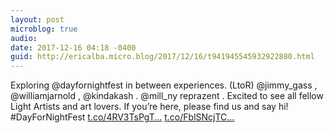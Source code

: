 ```yaml
---
layout: post
microblog: true
audio: 
date: 2017-12-16 04:18 -0400
guid: http://ericalba.micro.blog/2017/12/16/t941945545932922880.html
---
```

Exploring @dayfornightfest in between experiences. (LtoR) @jimmy_gass , @williamjarnold , @kindakash . 
@mill_ny reprazent .  Excited to see all fellow Light Artists and art lovers. If you’re here, please find us and say hi!
#DayForNightFest [t.co/4RV3TsPgT...](https://t.co/4RV3TsPgTA) [t.co/FblSNcjTC...](https://t.co/FblSNcjTCZ)

